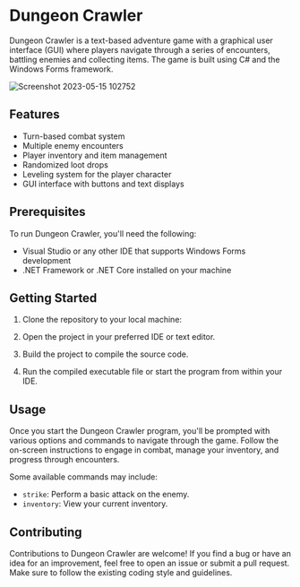 # Dungeon Crawler

Dungeon Crawler is a text-based adventure game with a graphical user interface (GUI) where players navigate through a series of encounters, battling enemies and collecting items. The game is built using C# and the Windows Forms framework.

![Screenshot 2023-05-15 102752](https://github.com/yamishy/roguelike-dungeon-crawler/assets/91228120/2bc65fb1-d0bb-4d0c-8c79-88187ef16371)

## Features

- Turn-based combat system
- Multiple enemy encounters
- Player inventory and item management
- Randomized loot drops
- Leveling system for the player character
- GUI interface with buttons and text displays

## Prerequisites

To run Dungeon Crawler, you'll need the following:

- Visual Studio or any other IDE that supports Windows Forms development
- .NET Framework or .NET Core installed on your machine

## Getting Started

1. Clone the repository to your local machine:

2. Open the project in your preferred IDE or text editor.

3. Build the project to compile the source code.

4. Run the compiled executable file or start the program from within your IDE.

## Usage

Once you start the Dungeon Crawler program, you'll be prompted with various options and commands to navigate through the game. Follow the on-screen instructions to engage in combat, manage your inventory, and progress through encounters.

Some available commands may include:

- `strike`: Perform a basic attack on the enemy.
- `inventory`: View your current inventory.

## Contributing

Contributions to Dungeon Crawler are welcome! If you find a bug or have an idea for an improvement, feel free to open an issue or submit a pull request. Make sure to follow the existing coding style and guidelines.


